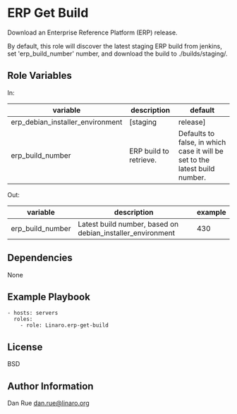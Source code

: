 ERP Get Build
=============

Download an Enterprise Reference Platform (ERP) release.

By default, this role will discover the latest staging ERP build from jenkins,
set 'erp_build_number' number, and download the build to ./builds/staging/.

Role Variables
--------------

In:

| variable | description | default
|----------|-------------|---------
| erp_debian_installer_environment | [staging|release] | staging
| erp_build_number | ERP build to retrieve. | Defaults to false, in which case it will be set to the latest build number.

Out:

| variable | description | example
|----------|-------------|---------
| erp_build_number | Latest build number, based on debian_installer_environment | 430

Dependencies
------------

None

Example Playbook
----------------

    - hosts: servers
      roles:
        - role: Linaro.erp-get-build

License
-------

BSD

Author Information
------------------

Dan Rue <dan.rue@linaro.org>
